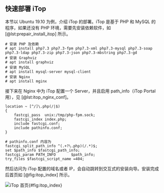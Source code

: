 ## 快速部署 iTop

本节以 Ubuntu 19.10 为例，介绍 iTop 的部署。iTop 是基于 PHP 和 MySQL 的程序，如果还没有 PHP 环境，需要先安装依赖软件，如 [@lst:prepair_install_itop] 所示。

```{#lst:prepair_install_itop .bash caption="安装 iTop 依赖软件"}
# 安装 PHP 及依赖
# apt install php7.3 php7.3-fpm php7.3-xml php7.3-mysql php7.3-soap php7.3-ldap php7.3-zip php7.3-json php7.3-mbstring php7.3-gd
# 安装 Graphviz
# apt install graphviz
# 安装 MySQL
# apt install mysql-server mysql-client
# 安装 Nginx
# apt install mginx
```

接下来在 Nginx 中为 iTop 配置一个 Server，并且启用 path_info（iTop Portal 用），见 [@lst:itop_nginx_conf]。

```{#lst:itop_nginx_conf .default caption="iTop Nginx 配置"}
location ~ [^/]\.php(/|$)
{
	fastcgi_pass  unix:/tmp/php-fpm.sock;
	fastcgi_index index.php;
	include fastcgi.conf;
	include pathinfo.conf;
}

# pathinfo.conf 内容为
fastcgi_split_path_info ^(.+?\.php)(/.*)$;
set $path_info $fastcgi_path_info;
fastcgi_param PATH_INFO       $path_info;
try_files $fastcgi_script_name =404;
```

然后访问为 iTop 配置的域名或者 IP，会自动跳转到交互式的安装向导。安装完成后首页如 [@fig:itop_index] 所示。

![iTop 首页](images/itop.png){#fig:itop_index}